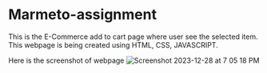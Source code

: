 # Marmeto-assignment

This is the E-Commerce add to cart page where user see the selected item.
This webpage is being created using HTML, CSS, JAVASCRIPT.

Here is the screenshot of webpage
![Screenshot 2023-12-28 at 7 05 18 PM](https://github.com/Aquib479/Marmeto-assignment/assets/117744785/e6b90641-3c4f-4690-8052-985da6e1158d)

